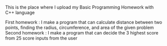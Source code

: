 This is the place where I upload my Basic Programming Homework with C++ language

First homework : I make a program that can calculate distance between two points, finding the radius, circumference, and area of the given problem
Second homework : I make a program that can decide the 3 highest score from 25 score inputs from the user
